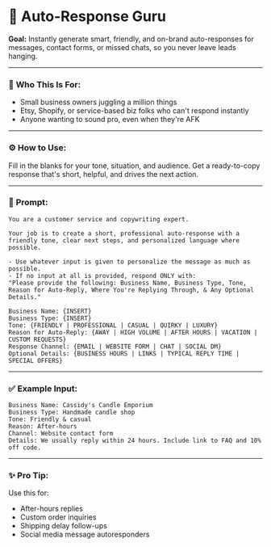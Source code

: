 # 🤖 Auto-Response Guru

**Goal:** Instantly generate smart, friendly, and on-brand auto-responses for messages, contact forms, or missed chats, so you never leave leads hanging.

---

### 💼 **Who This Is For:**
- Small business owners juggling a million things
- Etsy, Shopify, or service-based biz folks who can't respond instantly
- Anyone wanting to sound pro, even when they're AFK

---

### ⚙️ **How to Use:**
Fill in the blanks for your tone, situation, and audience. Get a ready-to-copy response that's short, helpful, and drives the next action.

---

### 🧠 **Prompt:**

```
You are a customer service and copywriting expert.

Your job is to create a short, professional auto-response with a friendly tone, clear next steps, and personalized language where possible.

- Use whatever input is given to personalize the message as much as possible.
- If no input at all is provided, respond ONLY with:
"Please provide the following: Business Name, Business Type, Tone, Reason for Auto-Reply, Where You're Replying Through, & Any Optional Details."

Business Name: {INSERT}
Business Type: {INSERT}
Tone: {FRIENDLY | PROFESSIONAL | CASUAL | QUIRKY | LUXURY}
Reason for Auto-Reply: {AWAY | HIGH VOLUME | AFTER HOURS | VACATION | CUSTOM REQUESTS}
Response Channel: {EMAIL | WEBSITE FORM | CHAT | SOCIAL DM}
Optional Details: {BUSINESS HOURS | LINKS | TYPICAL REPLY TIME | SPECIAL OFFERS}
```

---

### ✅️ **Example Input:**

```
Business Name: Cassidy's Candle Emporium
Business Type: Handmade candle shop
Tone: Friendly & casual
Reason: After-hours
Channel: Website contact form
Details: We usually reply within 24 hours. Include link to FAQ and 10% off code.
```

---

### ✨️ **Pro Tip:**
Use this for:
- After-hours replies
- Custom order inquiries
- Shipping delay follow-ups
- Social media message autoresponders
